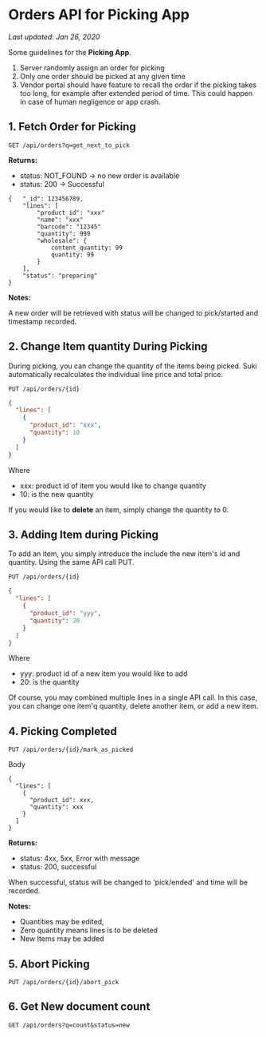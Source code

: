# Orders API for Picking App

_Last updated: Jan 26, 2020_

Some guidelines for the **Picking App**.

1. Server randomly assign an order for picking
2. Only one order should be picked at any given time
3. Vendor portal should have feature to recall the order if the picking takes too long, for example after extended period of time. This could happen in case of human negligence or app crash.

## 1. Fetch Order for Picking

```
GET /api/orders?q=get_next_to_pick
```

**Returns:**

- status: NOT_FOUND -> no new order is available
- status: 200 -> Successful

```
{   "_id": 123456789,
    "lines": [
        "product_id": "xxx"
        "name": "xxx"
        "barcode": "12345"
        "quantity": 999
        "wholesale": {
            content_quantity: 99
            quantity: 99
        }
    ],
    "status": "preparing"
}
```

**Notes:**

A new order will be retrieved with status will be changed to pick/started and timestamp recorded.

## 2. Change Item quantity During Picking

During picking, you can change the quantity of the items being picked. Suki automatically recalculates the individual line price and total price.

```
PUT /api/orders/{id}
```

```json
{
  "lines": [
    {
      "product_id": "xxx",
      "quantity": 10
    }
  ]
}
```

Where

- xxx: product id of item you would like to change quantity
- 10: is the new quantity

If you would like to **delete** an item, simply change the quantity to 0.

## 3. Adding Item during Picking

To add an item, you simply introduce the include the new item's id and quantity. Using the same API call PUT.

```
PUT /api/orders/{id}
```

```json
{
  "lines": [
    {
      "product_id": "yyy",
      "quantity": 20
    }
  ]
}
```

Where

- yyy: product id of a new item you would like to add
- 20: is the quantity

Of course, you may combined multiple lines in a single API call. In this case, you can change one item'q quantity, delete another item, or add a new item.

## 4. Picking Completed

```
PUT /api/orders/{id}/mark_as_picked
```

Body

```
{
  "lines": [
    {
      "product_id": xxx,
      "quantity": xxx
    }
  ]
}
```

**Returns:**

- status: 4xx, 5xx, Error with message
- status: 200, successful

When successful, status will be changed to 'pick/ended' and time will be recorded.

**Notes:**

- Quantities may be edited,
- Zero quantity means lines is to be deleted
- New Items may be added

## 5. Abort Picking

```
PUT /api/orders/{id}/abort_pick
```

## 6. Get New document count

```
GET /api/orders?q=count&status=new
```
